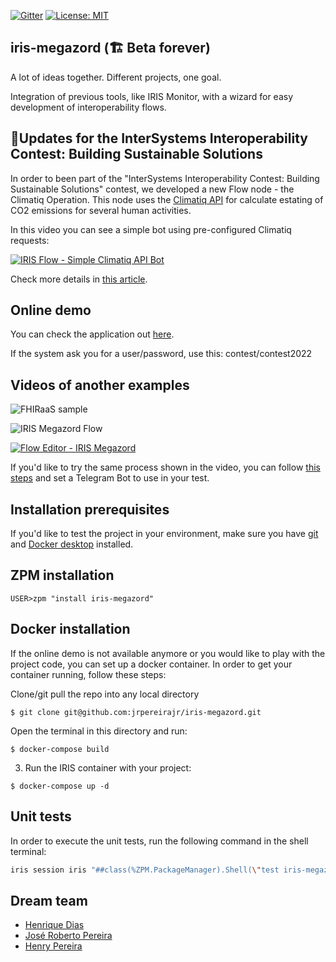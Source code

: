  [![Gitter](https://img.shields.io/badge/Available%20on-Intersystems%20Open%20Exchange-00b2a9.svg)](https://openexchange.intersystems.com/package/iris-megazord)
 [![License: MIT](https://img.shields.io/badge/License-MIT-blue.svg?style=flat&logo=AdGuard)](LICENSE)

<!--
 [![Quality Gate Status](https://community.objectscriptquality.com/api/project_badges/measure?project=intersystems_iris_community%2Firis-megazord&metric=alert_status)](https://community.objectscriptquality.com/dashboard?id=intersystems_iris_community%2Firis-megazord)
 [![Reliability Rating](https://community.objectscriptquality.com/api/project_badges/measure?project=intersystems_iris_community%2Firis-megazord&metric=reliability_rating)](https://community.objectscriptquality.com/dashboard?id=intersystems_iris_community%2Firis-megazord)
-->

## iris-megazord (🏗️ Beta forever)

A lot of ideas together. Different projects, one goal.

Integration of previous tools, like IRIS Monitor, with a wizard for easy development of interoperability flows.

## 📢Updates for the **InterSystems Interoperability Contest: Building Sustainable Solutions**

In order to been part of the "InterSystems Interoperability Contest: Building Sustainable Solutions" contest, we developed a new Flow node - the Climatiq Operation. This node uses the [Climatiq API](https://www.climatiq.io/) for calculate estating of CO2 emissions for several human activities.

In this video you can see a simple bot using pre-configured Climatiq requests:

[![IRIS Flow - Simple Climatiq API Bot](https://img.youtube.com/vi/evC-OjqWIGY/0.jpg)](https://www.youtube.com/watch?v=evC-OjqWIGY "IRIS Flow - Simple Climatiq API Bot")

Check more details in [this article](https://community.intersystems.com/post/iris-flow-updates-interoperability-contest-building-sustainable-solutions).

## Online demo

You can check the application out [here](https://iris-megazord.demo.community.intersystems.com/csp/megazord/editor.csp).

If the system ask you for a user/password, use this: contest/contest2022

## Videos of another examples

![FHIRaaS sample](https://github.com/jrpereirajr/iris-megazord/blob/master/img/chrome_Xs1BYHGxqm.gif?raw=true)

 ![IRIS Megazord Flow](https://github.com/jrpereirajr/iris-megazord/blob/6d41f60d2494c9c1b3c87e4e2dd996cd01c7a203/img/chrome_DcCKlFrEix.gif?raw=true)

[![Flow Editor - IRIS Megazord](https://img.youtube.com/vi/KkG0_-ahfjI/0.jpg)](https://www.youtube.com/watch?v=KkG0_-ahfjI)

If you'd like to try the same process shown in the video, you can follow [this steps](https://github.com/jrpereirajr/iris-chatbot#setting-up-a-telegram-bot) and set a Telegram Bot to use in your test.

## Installation prerequisites

If you'd like to test the project in your environment, make sure you have [git](https://git-scm.com/book/en/v2/Getting-Started-Installing-Git) and [Docker desktop](https://www.docker.com/products/docker-desktop) installed.

## ZPM installation

```
USER>zpm "install iris-megazord"
```

## Docker installation

If the online demo is not available anymore or you would like to play with the project code, you can set up a docker container. In order to get your container running, follow these steps:

Clone/git pull the repo into any local directory

```
$ git clone git@github.com:jrpereirajr/iris-megazord.git
```

Open the terminal in this directory and run:

```
$ docker-compose build
```

3. Run the IRIS container with your project:

```
$ docker-compose up -d
```

## Unit tests

In order to execute the unit tests, run the following command in the shell terminal:

```bash
iris session iris "##class(%ZPM.PackageManager).Shell(\"test iris-megazord -v\",1,1)"
```


## Dream team

* [Henrique Dias](https://community.intersystems.com/user/henrique-dias-2)
* [José Roberto Pereira](https://community.intersystems.com/user/jos%C3%A9-roberto-pereira-0)
* [Henry Pereira](https://community.intersystems.com/user/henry-pereira)
